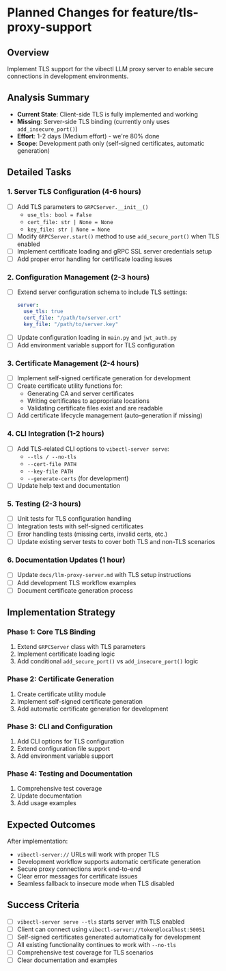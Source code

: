# Planned Changes for feature/tls-proxy-support

## Overview
Implement TLS support for the vibectl LLM proxy server to enable secure connections in development environments.

## Analysis Summary
- **Current State**: Client-side TLS is fully implemented and working
- **Missing**: Server-side TLS binding (currently only uses `add_insecure_port()`)
- **Effort**: 1-2 days (Medium effort) - we're 80% done
- **Scope**: Development path only (self-signed certificates, automatic generation)

## Detailed Tasks

### 1. Server TLS Configuration (4-6 hours)
- [ ] Add TLS parameters to `GRPCServer.__init__()`
  - `use_tls: bool = False`
  - `cert_file: str | None = None` 
  - `key_file: str | None = None`
- [ ] Modify `GRPCServer.start()` method to use `add_secure_port()` when TLS enabled
- [ ] Implement certificate loading and gRPC SSL server credentials setup
- [ ] Add proper error handling for certificate loading issues

### 2. Configuration Management (2-3 hours)
- [ ] Extend server configuration schema to include TLS settings:
  ```yaml
  server:
    use_tls: true
    cert_file: "/path/to/server.crt"
    key_file: "/path/to/server.key"
  ```
- [ ] Update configuration loading in `main.py` and `jwt_auth.py`
- [ ] Add environment variable support for TLS configuration

### 3. Certificate Management (2-4 hours)
- [ ] Implement self-signed certificate generation for development
- [ ] Create certificate utility functions for:
  - Generating CA and server certificates
  - Writing certificates to appropriate locations
  - Validating certificate files exist and are readable
- [ ] Add certificate lifecycle management (auto-generation if missing)

### 4. CLI Integration (1-2 hours)
- [ ] Add TLS-related CLI options to `vibectl-server serve`:
  - `--tls / --no-tls`
  - `--cert-file PATH`
  - `--key-file PATH`
  - `--generate-certs` (for development)
- [ ] Update help text and documentation

### 5. Testing (2-3 hours)
- [ ] Unit tests for TLS configuration handling
- [ ] Integration tests with self-signed certificates
- [ ] Error handling tests (missing certs, invalid certs, etc.)
- [ ] Update existing server tests to cover both TLS and non-TLS scenarios

### 6. Documentation Updates (1 hour)
- [ ] Update `docs/llm-proxy-server.md` with TLS setup instructions
- [ ] Add development TLS workflow examples
- [ ] Document certificate generation process

## Implementation Strategy

### Phase 1: Core TLS Binding
1. Extend `GRPCServer` class with TLS parameters
2. Implement certificate loading logic
3. Add conditional `add_secure_port()` vs `add_insecure_port()` logic

### Phase 2: Certificate Generation
1. Create certificate utility module
2. Implement self-signed certificate generation
3. Add automatic certificate generation for development

### Phase 3: CLI and Configuration
1. Add CLI options for TLS configuration
2. Extend configuration file support
3. Add environment variable support

### Phase 4: Testing and Documentation
1. Comprehensive test coverage
2. Update documentation
3. Add usage examples

## Expected Outcomes

After implementation:
- `vibectl-server://` URLs will work with proper TLS
- Development workflow supports automatic certificate generation
- Secure proxy connections work end-to-end
- Clear error messages for certificate issues
- Seamless fallback to insecure mode when TLS disabled

## Success Criteria

- [ ] `vibectl-server serve --tls` starts server with TLS enabled
- [ ] Client can connect using `vibectl-server://token@localhost:50051`
- [ ] Self-signed certificates generated automatically for development
- [ ] All existing functionality continues to work with `--no-tls`
- [ ] Comprehensive test coverage for TLS scenarios
- [ ] Clear documentation and examples 